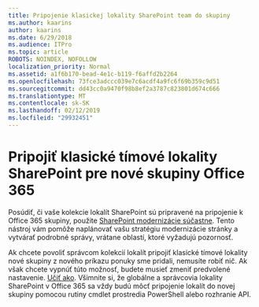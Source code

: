 ```yaml
---
title: Pripojenie klasickej lokality SharePoint team do skupiny
ms.author: kaarins
author: kaarins
ms.date: 6/29/2018
ms.audience: ITPro
ms.topic: article
ROBOTS: NOINDEX, NOFOLLOW
localization_priority: Normal
ms.assetid: a1f6b170-bead-4e1c-b119-f6affd2b2264
ms.openlocfilehash: 73fce3adccc039e7c6acdf4a9fc6f69b359c9d51
ms.sourcegitcommit: dd43cc0a9470f98b8ef2a3787c823801d674c666
ms.translationtype: MT
ms.contentlocale: sk-SK
ms.lasthandoff: 02/12/2019
ms.locfileid: "29932451"
---
```

# <a name="connect-classic-sharepoint-team-sites-to-new-office-365-groups"></a>Pripojiť klasické tímové lokality SharePoint pre nové skupiny Office 365

Posúdiť, či vaše kolekcie lokalít SharePoint sú pripravené na pripojenie k Office 365 skupiny, použite [SharePoint modernizácie súčastne](https://go.microsoft.com/fwlink/?linkid=873066). Tento nástroj vám pomôže naplánovať vašu stratégiu modernizácie stránky a vytvárať podrobné správy, vrátane oblastí, ktoré vyžadujú pozornosť.
  
Ak chcete povoliť správcom kolekcií lokalít pripojiť klasické tímové lokality nové skupiny z nového príkazu ponuky sme pridali, nemusíte robiť nič. Ak však chcete vypnúť túto možnosť, budete musieť zmeniť predvolené nastavenie. [Učiť ako](https://go.microsoft.com/fwlink/?linkid=2004316). Všimnite si, že globálne a správcovia lokality SharePoint v Office 365 sa vždy budú môcť pripojenie lokalít do novej skupiny pomocou rutiny cmdlet prostredia PowerShell alebo rozhranie API.
  

